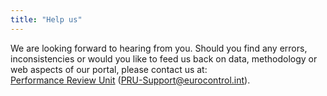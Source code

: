 ```yaml
---
title: "Help us"
---
```


We are looking forward to hearing from you.
Should you find any errors, inconsistencies or would you like to feed us back on data, methodology or web aspects of our
portal, please contact us at:
<br>
[Performance Review Unit](mailto:PRU-Support@eurocontrol.int) (PRU-Support@eurocontrol.int).


